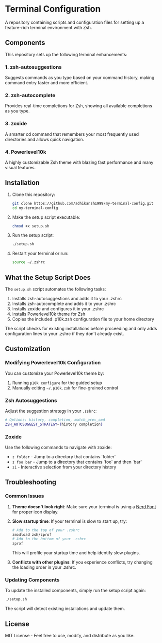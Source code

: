 # Terminal Configuration

A repository containing scripts and configuration files for setting up a feature-rich terminal environment with Zsh.

## Components

This repository sets up the following terminal enhancements:

### 1. zsh-autosuggestions
Suggests commands as you type based on your command history, making command entry faster and more efficient.

### 2. zsh-autocomplete
Provides real-time completions for Zsh, showing all available completions as you type.

### 3. zoxide
A smarter cd command that remembers your most frequently used directories and allows quick navigation.

### 4. Powerlevel10k
A highly customizable Zsh theme with blazing fast performance and many visual features.

## Installation

1. Clone this repository:
   ```bash
   git clone https://github.com/adhikansh1999/my-terminal-config.git
   cd my-terminal-config
   ```

2. Make the setup script executable:
   ```bash
   chmod +x setup.sh
   ```

3. Run the setup script:
   ```bash
   ./setup.sh
   ```

4. Restart your terminal or run:
   ```bash
   source ~/.zshrc
   ```

## What the Setup Script Does

The `setup.sh` script automates the following tasks:

1. Installs zsh-autosuggestions and adds it to your .zshrc
2. Installs zsh-autocomplete and adds it to your .zshrc
3. Installs zoxide and configures it in your .zshrc
4. Installs Powerlevel10k theme for Zsh
5. Copies the included .p10k.zsh configuration file to your home directory

The script checks for existing installations before proceeding and only adds configuration lines to your .zshrc if they don't already exist.

## Customization

### Modifying Powerlevel10k Configuration

You can customize your Powerlevel10k theme by:

1. Running `p10k configure` for the guided setup
2. Manually editing `~/.p10k.zsh` for fine-grained control

### Zsh Autosuggestions

Adjust the suggestion strategy in your `.zshrc`:
```bash
# Options: history, completion, match_prev_cmd
ZSH_AUTOSUGGEST_STRATEGY=(history completion)
```

### Zoxide

Use the following commands to navigate with zoxide:
- `z folder` - Jump to a directory that contains 'folder'
- `z foo bar` - Jump to a directory that contains 'foo' and then 'bar'
- `zi` - Interactive selection from your directory history

## Troubleshooting

### Common Issues

1. **Theme doesn't look right**: Make sure your terminal is using a [Nerd Font](https://www.nerdfonts.com/) for proper icon display.

2. **Slow startup time**: If your terminal is slow to start up, try:
   ```bash
   # Add to the top of your .zshrc
   zmodload zsh/zprof
   # Add to the bottom of your .zshrc
   zprof
   ```
   This will profile your startup time and help identify slow plugins.

3. **Conflicts with other plugins**: If you experience conflicts, try changing the loading order in your .zshrc.

### Updating Components

To update the installed components, simply run the setup script again:
```bash
./setup.sh
```

The script will detect existing installations and update them.

## License

MIT License - Feel free to use, modify, and distribute as you like.
